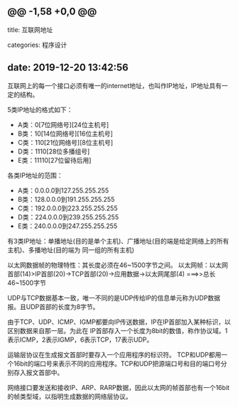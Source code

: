 @@ -1,58 +0,0 @@
---
title: 互联网地址

categories: 程序设计

date: 2019-12-20 13:42:56
---
互联网上的每一个接口必须有唯一的internet地址，也叫作IP地址，IP地址具有一定的结构。

5类IP地址的格式如下：
  - A类：0[7位网络号][24位主机号]
  - B类：10[14位网络号][16位主机号]
  - C类：110[21位网络号][8位主机号]
  - D类：1110[28位多播组号]
  - E类：11110[27位留待后用]

各类IP地址的范围：
  - A类：0.0.0.0到127.255.255.255
  - B类：128.0.0.0到191.255.255.255
  - C类：192.0.0.0到223.255.255.255
  - D类：224.0.0.0到239.255.255.255
  - E类：240.0.0.0到247.255.255.255
  
有3类IP地址：单播地址(目的是单个主机)、广播地址(目的端是给定网络上的所有主机)、多播地址(目的端为
同一组的所有主机)

以太网数据帧的物理特性：其长度必须在46~1500字节之间。
以太网帧：以太网首部(14)>IP首部(20)->TCP首部(20)->应用数据->以太网尾部(4) ===>>总长46~1500字节

UDP与TCP数据基本一致，唯一不同的是UDP传给IP的信息单元称为UDP数据报。且UDP首部的长度为8字节。

由于TCP、UDP、ICMP、IGMP都要向IP传送数据，IP在IP首部加入某种标识，以区别数据来自那一层。为此在
IP首部存入一个长度为8bit的数值，称作协议域。1表示ICMP，2表示IGMP，6表示TCP，17表示UDP。

运输层协议在生成报文首部时要存入一个应用程序的标识符。
TCP和UDP都用一个16bit的端口号来表示不同的应用程序。TCP和UDP把源端口号和目的端口号分别存入报文首部中。

网络接口要发送和接收IP、ARP、RARP数据，因此以太网的帧首部也有一个16bit的帧类型域，以指明生成数据的网络层协议。